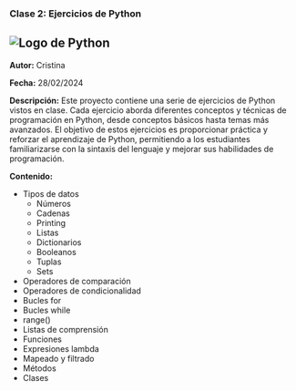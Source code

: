 ### Clase 2: Ejercicios de Python

![Logo de Python](https://i.blogs.es/1d8a5b/python1/1366_2000.jpg)
---

**Autor:** Cristina

**Fecha:** 28/02/2024

**Descripción:**
Este proyecto contiene una serie de ejercicios de Python vistos en clase. Cada ejercicio aborda diferentes conceptos y técnicas de programación en Python, desde conceptos básicos hasta temas más avanzados. El objetivo de estos ejercicios es proporcionar práctica y reforzar el aprendizaje de Python, permitiendo a los estudiantes familiarizarse con la sintaxis del lenguaje y mejorar sus habilidades de programación.

**Contenido:**
- Tipos de datos
    - Números
    - Cadenas
    - Printing
    - Listas
    - Dictionarios
    - Booleanos
    - Tuplas
    - Sets
- Operadores de comparación
- Operadores de condicionalidad
- Bucles for
- Bucles while
- range()
- Listas de comprensión
- Funciones
- Expresiones lambda
- Mapeado y filtrado
- Métodos
- Clases